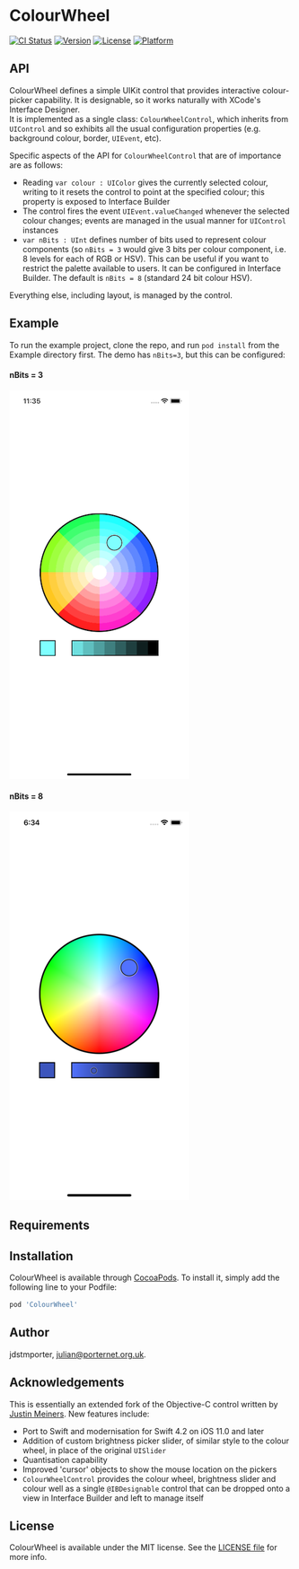 # ColourWheel

[![CI Status](https://img.shields.io/travis/jdstmporter/ColourWheel.svg?style=flat)](https://travis-ci.org/jdstmporter/ColourWheel)
[![Version](https://img.shields.io/cocoapods/v/ColourWheel.svg?style=flat)](https://cocoapods.org/pods/ColourWheel)
[![License](https://img.shields.io/cocoapods/l/ColourWheel.svg?style=flat)](https://cocoapods.org/pods/ColourWheel)
[![Platform](https://img.shields.io/cocoapods/p/ColourWheel.svg?style=flat)](https://cocoapods.org/pods/ColourWheel)

## API

ColourWheel defines a simple UIKit control that provides interactive colour-picker capability.  It is designable, so it works naturally with XCode's Interface Designer.  
It is implemented as a single class: `ColourWheelControl`, which inherits from `UIControl` and so exhibits all the usual configuration properties (e.g. background colour, border, `UIEvent`, etc).

Specific aspects of the API for `ColourWheelControl` that are of importance are as follows:

*  Reading  `var colour : UIColor` gives the currently selected colour, writing to it resets the control to point at the specified colour; this property is exposed to Interface Builder
*  The control fires the event  `UIEvent.valueChanged` whenever the selected colour changes; events are managed in the usual manner for `UIControl` instances
*  `var nBits : UInt` defines number of bits used to represent colour components (so `nBits = 3` would give 3 bits per colour component, i.e. 8 levels for each of RGB or HSV).  This can be useful if you want to restrict the palette available to users.  It can be configured in Interface Builder.  The default is `nBits = 8` (standard 24 bit colour HSV). 

Everything else, including layout, is managed by the control.  



## Example

To run the example project, clone the repo, and run `pod install` from the Example directory first.  The demo has `nBits=3`, but this can be configured:

#### nBits = 3

![A Screenshot with 3 bits per component](https://github.com/jdstmporter/ColourWheel/blob/master/Extras/ColourWheel-3bits-screenshot.png)

#### nBits = 8

![A Screenshot](https://github.com/jdstmporter/ColourWheel/blob/master/Extras/ColourWheel-small-screenshot.png)

## Requirements

## Installation

ColourWheel is available through [CocoaPods](https://cocoapods.org). To install
it, simply add the following line to your Podfile:

```ruby
pod 'ColourWheel'
```

## Author

jdstmporter, julian@porternet.org.uk.  

## Acknowledgements

This is essentially an extended fork of the Objective-C control written  by [Justin Meiners](https://github.com/justinmeiners/ios-color-wheel).  New features include:

* Port to Swift and modernisation for Swift 4.2 on iOS 11.0 and later
* Addition of custom brightness picker slider, of similar style to the colour wheel, in place of the original `UISlider`
* Quantisation capability
* Improved 'cursor' objects to show the mouse location on the pickers
* `ColourWheelControl` provides the colour wheel, brightness slider and colour well as a single `@IBDesignable` control that can be dropped onto a view in Interface Builder and left to manage itself



## License

ColourWheel is available under the MIT license. See the [LICENSE file](./LICENSE) for more info.
